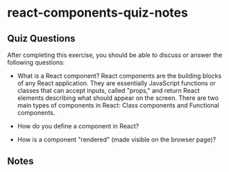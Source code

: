 # react-components-quiz-notes

## Quiz Questions

After completing this exercise, you should be able to discuss or answer the following questions:

- What is a React component?
  React components are the building blocks of any React application. They are essentially JavaScript functions or classes that can accept inputs, called "props," and return React elements describing what should appear on the screen. There are two main types of components in React: Class components and Functional components.

- How do you define a component in React?

- How is a component "rendered" (made visible on the browser page)?

## Notes
